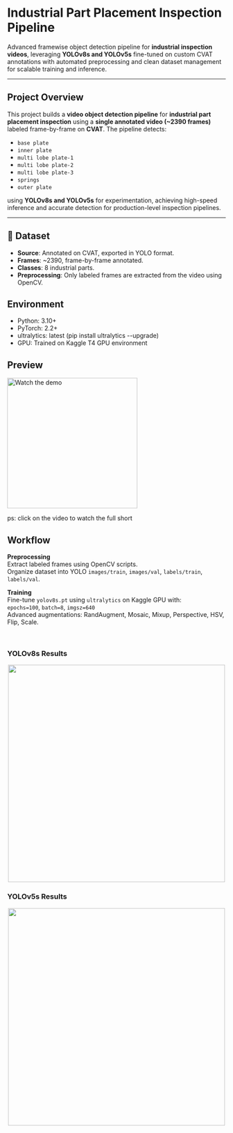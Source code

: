 # Industrial Part Placement Inspection Pipeline

 Advanced framewise object detection pipeline for **industrial inspection videos**, leveraging **YOLOv8s and YOLOv5s** fine-tuned on custom CVAT annotations with automated preprocessing and clean dataset management for scalable training and inference.

---
 
## Project Overview

This project builds a **video object detection pipeline** for **industrial part placement inspection** using a **single annotated video (~2390 frames)** labeled frame-by-frame on **CVAT**. The pipeline detects:

- `base plate`
- `inner plate`
- `multi lobe plate-1`
- `multi lobe plate-2`
- `multi lobe plate-3`
- `springs`
- `outer plate`

using **YOLOv8s and YOLOv5s** for experimentation, achieving high-speed inference and accurate detection for production-level inspection pipelines.

---

## 📂 **Dataset**

- **Source**: Annotated on CVAT, exported in YOLO format.
- **Frames**: ~2390, frame-by-frame annotated.
- **Classes**: 8 industrial parts.
- **Preprocessing**: Only labeled frames are extracted from the video using OpenCV.

## **Environment**
- Python: 3.10+ <br>
- PyTorch: 2.2+ <br>
- ultralytics: latest (pip install ultralytics --upgrade) <br>
- GPU: Trained on Kaggle T4 GPU environment <br>

## Preview

<a href="https://youtube.com/shorts/XmGlVwR4Vd0" target="_blank">
  <img src="https://github.com/user-attachments/assets/81d8fe30-7f7b-47f8-9332-ae9e65f3818f" alt="Watch the demo" width="300"/>
</a>

ps: click on the video to watch the full short 

<h2> Workflow</h2>

<p><strong>Preprocessing</strong><br>
Extract labeled frames using OpenCV scripts.<br>
Organize dataset into YOLO <code>images/train</code>, <code>images/val</code>, <code>labels/train</code>, <code>labels/val</code>.
</p>

<p><strong> Training</strong><br>
Fine-tune <code>yolov8s.pt</code> using <code>ultralytics</code> on Kaggle GPU with:<br>
<code>epochs=100</code>, <code>batch=8</code>, <code>imgsz=640</code><br>
Advanced augmentations: RandAugment, Mosaic, Mixup, Perspective, HSV, Flip, Scale.
</p>
<br>
<h3>YOLOv8s Results</h3>

<p align="center">
  <img src="https://github.com/user-attachments/assets/446ab949-a6d2-4e91-95a6-50dcfd4819e4" width="500">
</p>

<h3>YOLOv5s Results</h3>

<p align="center">
  <img src="https://github.com/user-attachments/assets/ceb8ccd7-633e-45a0-9c70-98dbabf9e7ad" width="500">
</p>

